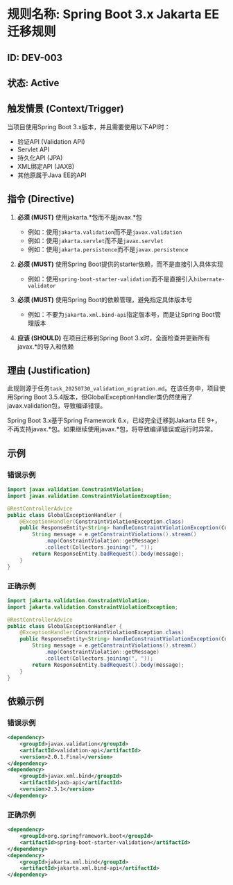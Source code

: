 # 规则名称: Spring Boot 3.x Jakarta EE迁移规则

## ID: DEV-003

## 状态: Active

## 触发情景 (Context/Trigger)
当项目使用Spring Boot 3.x版本，并且需要使用以下API时：
- 验证API (Validation API)
- Servlet API
- 持久化API (JPA)
- XML绑定API (JAXB)
- 其他原属于Java EE的API

## 指令 (Directive)
1. **必须 (MUST)** 使用jakarta.*包而不是javax.*包
   - 例如：使用`jakarta.validation`而不是`javax.validation`
   - 例如：使用`jakarta.servlet`而不是`javax.servlet`
   - 例如：使用`jakarta.persistence`而不是`javax.persistence`

2. **必须 (MUST)** 使用Spring Boot提供的starter依赖，而不是直接引入具体实现
   - 例如：使用`spring-boot-starter-validation`而不是直接引入`hibernate-validator`

3. **必须 (MUST)** 使用Spring Boot的依赖管理，避免指定具体版本号
   - 例如：不要为`jakarta.xml.bind-api`指定版本号，而是让Spring Boot管理版本

4. **应该 (SHOULD)** 在项目迁移到Spring Boot 3.x时，全面检查并更新所有javax.*的导入和依赖

## 理由 (Justification)
此规则源于任务`task_20250730_validation_migration.md`。在该任务中，项目使用Spring Boot 3.5.4版本，但GlobalExceptionHandler类仍然使用了javax.validation包，导致编译错误。

Spring Boot 3.x基于Spring Framework 6.x，已经完全迁移到Jakarta EE 9+，不再支持javax.*包。如果继续使用javax.*包，将导致编译错误或运行时异常。

## 示例

### 错误示例
```java
import javax.validation.ConstraintViolation;
import javax.validation.ConstraintViolationException;

@RestControllerAdvice
public class GlobalExceptionHandler {
    @ExceptionHandler(ConstraintViolationException.class)
    public ResponseEntity<String> handleConstraintViolationException(ConstraintViolationException e) {
        String message = e.getConstraintViolations().stream()
            .map(ConstraintViolation::getMessage)
            .collect(Collectors.joining(", "));
        return ResponseEntity.badRequest().body(message);
    }
}
```

### 正确示例
```java
import jakarta.validation.ConstraintViolation;
import jakarta.validation.ConstraintViolationException;

@RestControllerAdvice
public class GlobalExceptionHandler {
    @ExceptionHandler(ConstraintViolationException.class)
    public ResponseEntity<String> handleConstraintViolationException(ConstraintViolationException e) {
        String message = e.getConstraintViolations().stream()
            .map(ConstraintViolation::getMessage)
            .collect(Collectors.joining(", "));
        return ResponseEntity.badRequest().body(message);
    }
}
```

## 依赖示例

### 错误示例
```xml
<dependency>
    <groupId>javax.validation</groupId>
    <artifactId>validation-api</artifactId>
    <version>2.0.1.Final</version>
</dependency>
<dependency>
    <groupId>javax.xml.bind</groupId>
    <artifactId>jaxb-api</artifactId>
    <version>2.3.1</version>
</dependency>
```

### 正确示例
```xml
<dependency>
    <groupId>org.springframework.boot</groupId>
    <artifactId>spring-boot-starter-validation</artifactId>
</dependency>
<dependency>
    <groupId>jakarta.xml.bind</groupId>
    <artifactId>jakarta.xml.bind-api</artifactId>
</dependency>
```